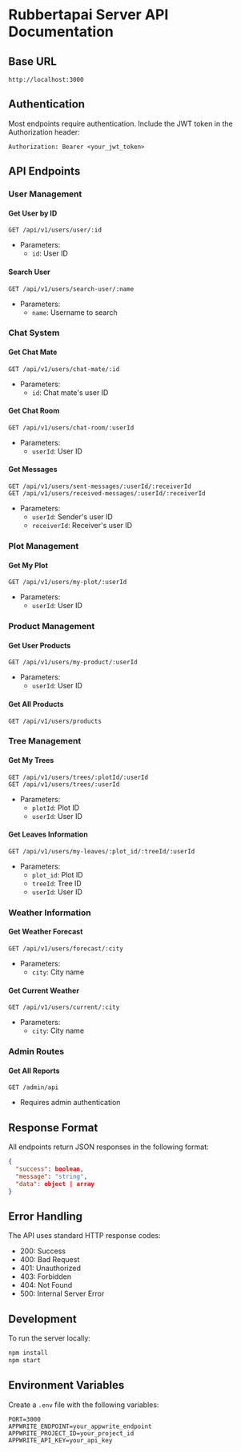 # Rubbertapai Server API Documentation

## Base URL
```
http://localhost:3000
```

## Authentication
Most endpoints require authentication. Include the JWT token in the Authorization header:
```
Authorization: Bearer <your_jwt_token>
```

## API Endpoints

### User Management
#### Get User by ID
```http
GET /api/v1/users/user/:id
```
- Parameters:
  - `id`: User ID

#### Search User
```http
GET /api/v1/users/search-user/:name
```
- Parameters:
  - `name`: Username to search

### Chat System
#### Get Chat Mate
```http
GET /api/v1/users/chat-mate/:id
```
- Parameters:
  - `id`: Chat mate's user ID

#### Get Chat Room
```http
GET /api/v1/users/chat-room/:userId
```
- Parameters:
  - `userId`: User ID

#### Get Messages
```http
GET /api/v1/users/sent-messages/:userId/:receiverId
GET /api/v1/users/received-messages/:userId/:receiverId
```
- Parameters:
  - `userId`: Sender's user ID
  - `receiverId`: Receiver's user ID

### Plot Management
#### Get My Plot
```http
GET /api/v1/users/my-plot/:userId
```
- Parameters:
  - `userId`: User ID

### Product Management
#### Get User Products
```http
GET /api/v1/users/my-product/:userId
```
- Parameters:
  - `userId`: User ID

#### Get All Products
```http
GET /api/v1/users/products
```

### Tree Management
#### Get My Trees
```http
GET /api/v1/users/trees/:plotId/:userId
GET /api/v1/users/trees/:userId
```
- Parameters:
  - `plotId`: Plot ID
  - `userId`: User ID

#### Get Leaves Information
```http
GET /api/v1/users/my-leaves/:plot_id/:treeId/:userId
```
- Parameters:
  - `plot_id`: Plot ID
  - `treeId`: Tree ID
  - `userId`: User ID

### Weather Information
#### Get Weather Forecast
```http
GET /api/v1/users/forecast/:city
```
- Parameters:
  - `city`: City name

#### Get Current Weather
```http
GET /api/v1/users/current/:city
```
- Parameters:
  - `city`: City name

### Admin Routes
#### Get All Reports
```http
GET /admin/api
```
- Requires admin authentication

## Response Format
All endpoints return JSON responses in the following format:
```json
{
  "success": boolean,
  "message": "string",
  "data": object | array
}
```

## Error Handling
The API uses standard HTTP response codes:
- 200: Success
- 400: Bad Request
- 401: Unauthorized
- 403: Forbidden
- 404: Not Found
- 500: Internal Server Error

## Development
To run the server locally:
```bash
npm install
npm start
```

## Environment Variables
Create a `.env` file with the following variables:
```env
PORT=3000
APPWRITE_ENDPOINT=your_appwrite_endpoint
APPWRITE_PROJECT_ID=your_project_id
APPWRITE_API_KEY=your_api_key
```
